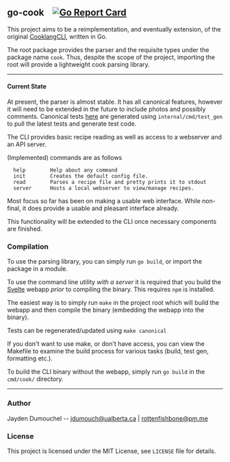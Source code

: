 ## go-cook &nbsp;&nbsp; [![Go Report Card](https://goreportcard.com/badge/git.sr.ht/~rottenfishbone/go-cook)](https://goreportcard.com/report/git.sr.ht/~rottenfishbone/go-cook)
This project aims to be a reimplementation, and eventually extension, of the original 
[CooklangCLI](https://github.com/cooklang/CookCLI), written in Go.  

The root package provides the parser and the requisite types under the package name `cook`. 
Thus, despite the scope of the project, importing the root will provide a 
lightweight cook parsing library.

-------

#### Current State
At present, the parser is almost stable. It has all canonical features, however 
it will need to be extended in the future to include photos and possibly comments.
Canonical tests [here](https://github.com/cooklang/spec/tree/main/tests) are generated
using `internal/cmd/test_gen` to pull the latest tests and generate test code.

The CLI provides basic recipe reading as well as access to a webserver and an API server.

(Implemented) commands are as follows
```
  help        Help about any command
  init        Creates the default config file.
  read        Parses a recipe file and pretty prints it to stdout
  server      Hosts a local webserver to view/manage recipes.
```

Most focus so far has been on making a usable web interface. While non-final, it
does provide a usable and pleasant interface already.

This functionality will be extended to the CLI once necessary components are finished.

### Compilation 
To use the parsing library, you can simply run `go build`, 
or import the package in a module. 

To use the command line utility *with a server* it is required that you build the 
[Svelte](https://svelte.dev/) webapp *prior* to compiling the binary. 
This requires `npm` is installed.

The easiest way is to simply run `make` in the project root which will build the 
webapp and then compile the binary (embedding the webapp into the binary).

Tests can be regenerated/updated using `make canonical`

If you don't want to use make, or don't have access, you can view the Makefile 
to examine the build process for various tasks (build, test gen, formatting etc.).

To build the CLI binary without the webapp, simply run `go build` in the `cmd/cook/`
directory.

----------

### Author
Jayden Dumouchel -- jdumouch@ualberta.ca | rottenfishbone@pm.me

### License
This project is licensed under the MIT License, see `LICENSE` file for details.
